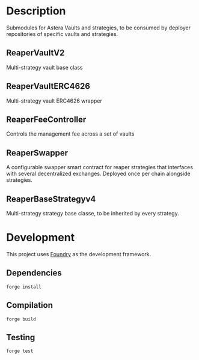 # Description

Submodules for Astera Vaults and strategies, to be consumed by deployer repositories of specific vaults and strategies.

## ReaperVaultV2
Multi-strategy vault base class

## ReaperVaultERC4626
Multi-strategy vault ERC4626 wrapper

## ReaperFeeController
Controls the management fee across a set of vaults

## ReaperSwapper
A configurable swapper smart contract for reaper strategies that interfaces with several decentralized exchanges. Deployed once per chain alongside strategies.

## ReaperBaseStrategyv4
Multi-strategy strategy base classe, to be inherited by every strategy.

# Development

This project uses [Foundry](https://github.com/gakonst/foundry) as the development framework.

## Dependencies

```
forge install
```

## Compilation

```
forge build
```

## Testing

```
forge test
```

